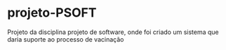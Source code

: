 # projeto-PSOFT
Projeto da disciplina projeto de software, onde foi criado um sistema que daria suporte ao processo de vacinação
